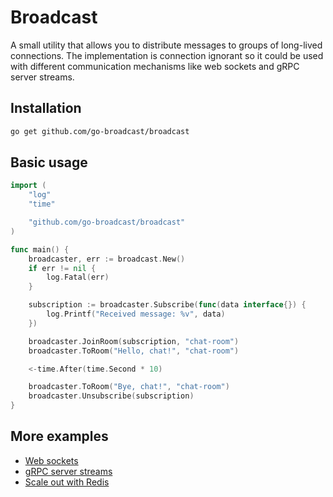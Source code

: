 # Broadcast

A small utility that allows you to distribute messages to groups of long-lived connections. The implementation is connection ignorant so it could be used with different communication mechanisms like web sockets and gRPC server streams.

## Installation

```bash
go get github.com/go-broadcast/broadcast
```

## Basic usage

```go
import (
	"log"
	"time"

	"github.com/go-broadcast/broadcast"
)

func main() {
	broadcaster, err := broadcast.New()
	if err != nil {
		log.Fatal(err)
	}

	subscription := broadcaster.Subscribe(func(data interface{}) {
		log.Printf("Received message: %v", data)
	})

	broadcaster.JoinRoom(subscription, "chat-room")
	broadcaster.ToRoom("Hello, chat!", "chat-room")

	<-time.After(time.Second * 10)

	broadcaster.ToRoom("Bye, chat!", "chat-room")
	broadcaster.Unsubscribe(subscription)
}
```

## More examples

- [Web sockets](https://github.com/go-broadcast/examples/tree/main/cmd/websockets)
- [gRPC server streams](https://github.com/go-broadcast/examples/tree/main/cmd/grpc)
- [Scale out with Redis](https://github.com/go-broadcast/examples/tree/main/cmd/redis)
